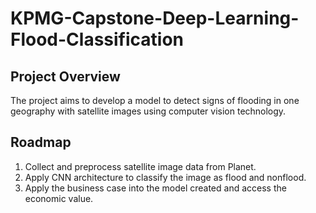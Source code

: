 # KPMG-Capstone-Deep-Learning-Flood-Classification
## Project Overview
The project aims to develop a model to detect signs of flooding in one geography with satellite images using computer vision technology.
## Roadmap
1. Collect and preprocess satellite image data from Planet.
2. Apply CNN architecture to classify the image as flood and nonflood.
3. Apply the business case into the model created and access the economic value.
